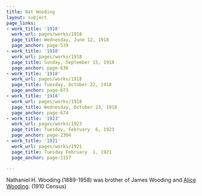 ```yaml
---
title: Nat Wooding
layout: subject
page_links:
- work_title: '1918'
  work_url: pages/works/1918
  page_title: Wednesday, June 12, 1918
  page_anchor: page-539
- work_title: '1918'
  work_url: pages/works/1918
  page_title: Sunday, September 15, 1918
  page_anchor: page-636
- work_title: '1918'
  work_url: pages/works/1918
  page_title: Tuesday, October 22, 1918
  page_anchor: page-673
- work_title: '1918'
  work_url: pages/works/1918
  page_title: Wednesday, October 23, 1918
  page_anchor: page-674
- work_title: '1923'
  work_url: pages/works/1923
  page_title: Tuesday, February  6, 1923
  page_anchor: page-2304
- work_title: '1921'
  work_url: pages/works/1921
  page_title: Tuesday February  1, 1921
  page_anchor: page-1157

---
```

<p>Nathaniel H. Wooding (1889-1958) was brother of James Wooding and <a href='../subjects/336' title='Alice Wooding'>Alice Wooding</a>. (1910 Census)</p>